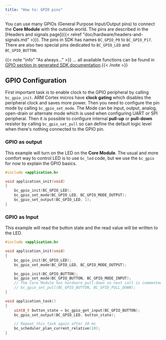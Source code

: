 ```yaml
---
title: "How to: GPIO pins"
---
```


You can use many GPIOs (General Purpose Input/Output pins) to connect the **Core Module** with the outside world.
The pins are described in the [Headers and signals page]({{< relref "doc/hardware/headers-and-signals.md" >}}). The pins in SDK has names `BC_GPIO_P0` to `BC_GPIO_P17`. There are also two special pins dedicated to `BC_GPIO_LED` and `BC_GPIO_BUTTON`.

{{< note "info" "As always..." >}}
... all available functions can be found in [GPIO section in generated SDK documentation](http://sdk.bigclown.com/group__bc__gpio.html).{{< /note >}}


## GPIO Configuration ##

First important task is to enable clock to the GPIO peripheral by calling `bc_gpio_init`. ARM Cortex micros have **clock gating** which disables the peripheral clock and saves more power. Then you need to configure the pin mode by calling `bc_gpio_set_mode`. The Mode can be input, output, analog, open-drain or alternate mode which is used when configuring UART or SPI peripheral. Then it is possible to configure internal **pull-up** or **pull-down** resistor by calling `bc_gpio_set_pull` so can define the default logic level when there's nothing connected to the GPIO pin.

### GPIO as output

This example will turn on the LED on the **Core Module**. The usual and more comfort way to control LED is to use `bc_led` code, but we use the `bc_gpio` for now to explain the GPIO basics.

```c
#include <application.h>

void application_init(void)
{
    bc_gpio_init(BC_GPIO_LED);
    bc_gpio_set_mode(BC_GPIO_LED, BC_GPIO_MODE_OUTPUT);
    bc_gpio_set_output(BC_GPIO_LED, 1);
}
```

### GPIO as Input

This example will read the button state and the read value will be written to the LED.

```c
#include <application.h>

void application_init(void)
{
    bc_gpio_init(BC_GPIO_LED);
    bc_gpio_set_mode(BC_GPIO_LED, BC_GPIO_MODE_OUTPUT);

    bc_gpio_init(BC_GPIO_BUTTON);
    bc_gpio_set_mode(BC_GPIO_BUTTON, BC_GPIO_MODE_INPUT);
    // The Core Module has hardware pull-down so next call is commented
    // bc_gpio_set_pull(BC_GPIO_BUTTON, BC_GPIO_PULL_DOWN);
}

void application_task()
{
    uint8_t button_state = bc_gpio_get_input(BC_GPIO_BUTTON);
    bc_gpio_set_output(BC_GPIO_LED, button_state);

    // Repeat this task again after 10 ms
    bc_scheduler_plan_current_relative(10);
}
```
